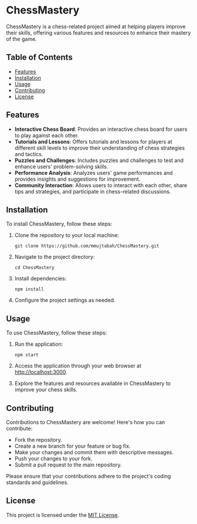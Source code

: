 # ChessMastery

ChessMastery is a chess-related project aimed at helping players improve their skills, offering various features and resources to enhance their mastery of the game.

## Table of Contents

- [Features](#features)
- [Installation](#installation)
- [Usage](#usage)
- [Contributing](#contributing)
- [License](#license)

## Features

- **Interactive Chess Board**: Provides an interactive chess board for users to play against each other.
- **Tutorials and Lessons**: Offers tutorials and lessons for players at different skill levels to improve their understanding of chess strategies and tactics.
- **Puzzles and Challenges**: Includes puzzles and challenges to test and enhance users' problem-solving skills.
- **Performance Analysis**: Analyzes users' game performances and provides insights and suggestions for improvement.
- **Community Interaction**: Allows users to interact with each other, share tips and strategies, and participate in chess-related discussions.

## Installation

To install ChessMastery, follow these steps:

1. Clone the repository to your local machine:

   ```git clone https://github.com/mmujtabah/ChessMastery.git```

2. Navigate to the project directory:

   ```cd ChessMastery```

3. Install dependencies:

   ```npm install```

4. Configure the project settings as needed.

## Usage

To use ChessMastery, follow these steps:

1. Run the application:

   ```npm start```

2. Access the application through your web browser at [http://localhost:3000](http://localhost:3000).

3. Explore the features and resources available in ChessMastery to improve your chess skills.

## Contributing

Contributions to ChessMastery are welcome! Here's how you can contribute:

- Fork the repository.
- Create a new branch for your feature or bug fix.
- Make your changes and commit them with descriptive messages.
- Push your changes to your fork.
- Submit a pull request to the main repository.

Please ensure that your contributions adhere to the project's coding standards and guidelines.

## License

This project is licensed under the [MIT License](LICENSE).
```
